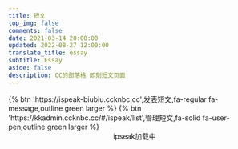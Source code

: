 ```yaml
---
title: 短文
top_img: false
comments: false
date: 2021-03-14 20:00:00
updated: 2022-08-27 12:00:00
translate_title: essay
subtitle: Essay
aside: false
description: CC的部落格 即刻短文页面
---
```

<div class="btn-center">
{% btn 'https://ispeak-biubiu.ccknbc.cc',发表短文,fa-regular fa-message,outline green larger %}
{% btn 'https://kkadmin.ccknbc.cc/#/ispeak/list',管理短文,fa-solid fa-user-pen,outline green larger %}
</div>

<div id="tip" style="text-align:center;">ipseak加载中</div>
<div class='js-pjax' id="ispeak"></div>
<link
  rel="stylesheet"
  href="https://ccknbc.cdn.xzzo.cn/npm/highlight.js/styles/atom-one-dark.min.css"
/>
<link
  rel="stylesheet"
  href="https://ccknbc.cdn.xzzo.cn/npm/ispeak/style.css"
/>

<script src="https://ccknbc.cdn.xzzo.cn/npm/highlight.js/highlight.min.js"></script>
<script src="https://ccknbc.cdn.xzzo.cn/npm/marked@v3/marked.min.js"></script>
<script src="https://ccknbc.cdn.xzzo.cn/npm/ispeak/ispeak.umd.js"></script>
<!-- CSS -->
<link
  rel="stylesheet"
  href="https://ccknbc.cdn.xzzo.cn/npm/@waline/client/dist/waline.css"
/>
<link rel="stylesheet" href="https://ccknbc.cdn.xzzo.cn/npm/@waline/client/dist/waline-meta.css"/>
<script>
  var head = document.getElementsByTagName('head')[0]
  var meta = document.createElement('meta')
  meta.name = 'referrer'
  meta.content = 'no-referrer'
  head.appendChild(meta)
  if (ispeak) {
    ispeak
      .init({
        el: '#ispeak',
        api: 'https://kkapi.ccknbc.cc/',
        author: '621cd42048c49d6f96787626',
        pageSize: 10,
        loading_img: 'https://bu.dusays.com/2022/05/01/626e88f349943.gif',
        speakPage: '/essay',
        githubClientId: 'Iv1.f333c02f5f6676e8',
        comment: function (speak) {
          // 4.4.0 之后在此回调函数中初始化评论
          const { _id, title, content } = speak
          const contentSub = content.substring(0, 30)
          import("https://ccknbc.cdn.xzzo.cn/npm/@waline/client/dist/waline.js").then((Waline) => {
            Waline.init({
              el: '.ispeak-comment', // 默认情况下 ipseak 生成class为 ispeak-comment 的div
              path: '/essay/speak?q=' + _id, // 手动传入当前speak的唯一id
              title: title || contentSub, // 手动传入当前speak的标题(由于content可能过长，因此截取前30个字符)
              serverURL: 'https://waline.ccknbc.cc',
              pageSize: 10,
              requiredMeta: ["nick", "mail"],
              login: 'force',
              dark: 'html[data-theme="dark"]',
              imageUploader: function (file) {
                let formData = new FormData();
                let headers = new Headers();
                formData.append("file", file);
                formData.append("album_id", "10");
                formData.append("permission", "0");
                headers.append("Authorization", "Bearer 24|o8Crl5y0oK3luyUs17fBxDtAcevk1iiLHVFMNjpA");
                headers.append("Accept", "application/json");
                return fetch("https://wmimg.com/api/v1/upload", {
                  method: "POST",
                  headers: headers,
                  body: formData,
                })
                  .then((resp) => resp.json())
                  .then((resp) => resp.data.links.url);
                },
              turnstileKey: '0x4AAAAAAAECBl27OB5SZrQT',
              emoji:
                [
                  "https://ccknbc.cdn.xzzo.cn/npm/sticker-heo/Sticker-100/",
                  // "https://ccknbc.cdn.xzzo.cn/npm/telegram-gif/Telegram-Gif/",
                  // "https://ccknbc.cdn.xzzo.cn/npm/@waline/emojis/tw-emoji/"
                ]
            })
          }).catch(error => console.error('Waline加载失败', error));
        }
      })
      .then(function () {
        console.log('ispeak 加载完成')
        document.getElementById('tip').style.display = 'none'
      })
  } else {
    document.getElementById('tip').innerHTML = 'ipseak依赖加载失败！'
  }
</script>